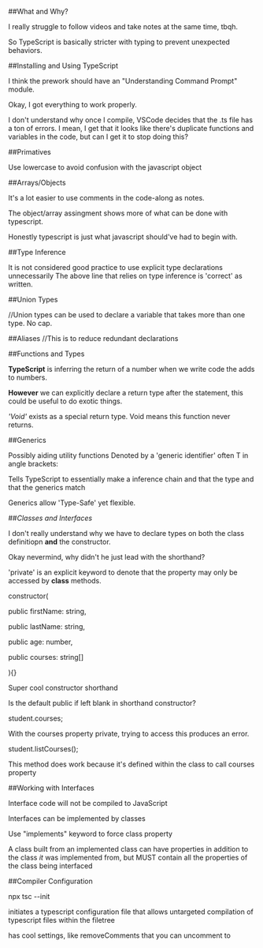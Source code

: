 ##What and Why?

I really struggle to follow videos and take notes at the same time, tbqh.

So TypeScript is basically stricter with typing to prevent unexpected behaviors.  

##Installing and Using TypeScript

I think the prework should have an "Understanding Command Prompt" module. 

Okay, I got everything to work properly. 

I don't understand why once I compile, VSCode decides that the .ts file has a ton of errors. I mean, I get that it looks like there's duplicate functions and variables in the code, but can I get it to stop doing this?

##Primatives 

Use lowercase to avoid confusion with the javascript object

##Arrays/Objects

It's a lot easier to use comments in the code-along as notes. 

The object/array assingment shows more of what can be done with typescript.

Honestly typescript is just what javascript should've had to begin with.  

##Type Inference

It is not considered good practice to use explicit type declarations unnecessarily
The above line that relies on type inference is 'correct' as written.  

##Union Types

//Union types can be used to declare a variable that takes more than one type. No cap. 

##Aliases 
//This is to reduce redundant declarations

##Functions and Types

**TypeScript** is inferring the return of a number when we write code the adds to numbers.

**However** we can explicitly declare a return type after the statement, this could be useful to do exotic things.

_'Void'_ exists as a special return type.
Void means this function never returns. 


##Generics

Possibly aiding utility functions
Denoted by a 'generic identifier' often T in angle brackets: <T>

Tells TypeScript to essentially make a inference chain and that the type and that the generics match

Generics allow 'Type-Safe' yet flexible.

##*Classes and Interfaces*

I don't really understand why we have to declare types on both the class definitiopn **and** the constructor.

Okay nevermind, why didn't he just lead with the shorthand?

'private' is an explicit keyword to denote that the property may only be accessed by **class** methods.

constructor(

public firstName: string,

public lastName: string,

public age: number,

public courses: string[]

){}

Super cool constructor shorthand

Is the default public if left blank in shorthand constructor?  

student.courses;

With the courses property private, trying to access this produces an error.

student.listCourses();

This method does work because it's defined within the class to call courses property

##Working with Interfaces

Interface code will not be compiled to JavaScript

Interfaces can be implemented by classes

Use "implements" keyword to force class property

A class built from an implemented class can have properties in addition to the class _it_ was implemented from, but MUST contain all the properties of the class being interfaced

##Compiler Configuration 

npx tsc --init

initiates a typescript configuration file that allows untargeted compilation of typescript files within the filetree

has cool settings, like removeComments that you can uncomment to 

